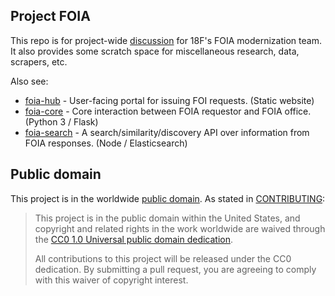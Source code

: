 ## Project FOIA

This repo is for project-wide [discussion](https://github.com/18f/foia/issues) for 18F's FOIA modernization team. It also provides some scratch space for miscellaneous research, data, scrapers, etc.

Also see:

* [foia-hub](https://github.com/18F/foia-hub) - User-facing portal for issuing FOI requests. (Static website)
* [foia-core](https://github.com/18F/foia-core) - Core interaction between FOIA requestor and FOIA office. (Python 3 / Flask)
* [foia-search](https://github.com/18F/foia-search) - A search/similarity/discovery API over information from FOIA responses. (Node / Elasticsearch)

## Public domain

This project is in the worldwide [public domain](LICENSE.md). As stated in [CONTRIBUTING](CONTRIBUTING.md):

> This project is in the public domain within the United States, and copyright and related rights in the work worldwide are waived through the [CC0 1.0 Universal public domain dedication](https://creativecommons.org/publicdomain/zero/1.0/).
>
> All contributions to this project will be released under the CC0 dedication. By submitting a pull request, you are agreeing to comply with this waiver of copyright interest.

